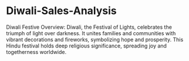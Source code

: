 # Diwali-Sales-Analysis
Diwali Festive Overview:
Diwali, the Festival of Lights, celebrates the triumph of light over darkness. It unites families and communities with vibrant decorations and fireworks, symbolizing hope and prosperity. This Hindu festival holds deep religious significance, spreading joy and togetherness worldwide.

